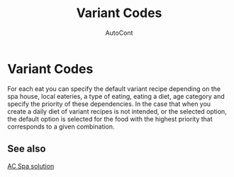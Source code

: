 ﻿---
    title: "Variant Codes"
    author: AutoCont
    ms.date: 04/30/2018
    ms.topic: article
    ms.prod: dynamics-nav-2017
    ms.contentlocale: en
    ms.lasthandoff: 04/30/2018
---

# Variant Codes

For each eat you can specify the default variant recipe depending on the spa house, local eateries, a type of eating, eating a diet, age category and specify the priority of these dependencies. In the case that when you create a daily diet of variant recipes is not intended, or the selected option, the default option is selected for the food with the highest priority that corresponds to a given combination. 


## <a name="see-also"></a>See also
[AC Spa solution](ac-spa-solution.md)